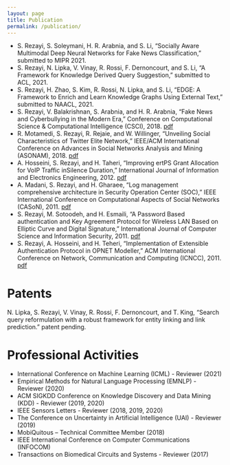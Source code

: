 ```yaml
---
layout: page
title: Publication
permalink: /publication/
---
```


- S. Rezayi, S. Soleymani, H. R. Arabnia, and S. Li, “Socially Aware Multimodal Deep Neural Networks for Fake News Classification,” submitted to MIPR 2021. 
- S. Rezayi, N. Lipka, V. Vinay, R. Rossi, F. Dernoncourt, and S. Li, “A Framework for Knowledge Derived Query Suggestion,” submitted to ACL, 2021.
- S. Rezayi, H. Zhao, S. Kim, R. Rossi, N. Lipka, and S. Li, “EDGE: A Framework to Enrich and Learn Knowledge Graphs Using External Text,” submitted to NAACL, 2021. 
- S. Rezayi, V. Balakrishnan, S. Arabnia, and H. R. Arabnia, “Fake News and Cyberbullying in the Modern Era,” Conference on Computational Science & Computational Intelligence (CSCI), 2018. [pdf](/papers/Fake_News.pdf)
- R. Motamedi, S. Rezayi, R. Rejaie, and W. Willinger, “Unveiling Social Characteristics of Twitter Elite Network,” IEEE/ACM International Conference on Advances in Social Networks Analysis and Mining (ASONAM), 2018. [pdf](/papers/asonam18-TwitterElite.pdf)
- A. Hosseini, S. Rezayi, and H. Taheri, “Improving ertPS Grant Allocation for VoIP Traffic inSilence Duration,” International Journal of Information and Electronics Engineering, 2012. [pdf](/papers/improving_ertps.pdf)
- A. Madani, S. Rezayi, and H. Gharaee, “Log management comprehensive architecture in Security Operation Center (SOC),” IEEE International Conference on Computational Aspects of Social Networks (CASoN), 2011. [pdf](/papers/SOC.pdf)
- S. Rezayi, M. Sotoodeh, and H. Esmaili, “A Password Based authentication and Key Agreement Protocol for Wireless LAN Based on Elliptic Curve and Digital Signature,” International Journal of Computer Science and Information Security, 2011. [pdf](/papers/passdord_based.pdf)
- S. Rezayi, A. Hosseini, and H. Teheri, “Implementation of Extensible Authentication Protocol in OPNET Modeller,” ACM International Conference on Network, Communication and Computing (ICNCC), 2011. [pdf](/papers/OPNET.pdf)

# Patents
N. Lipka, S. Rezayi, V. Vinay, R. Rossi, F. Dernoncourt, and T. King, “Search query reformulation with a robust framework for entity linking and link prediction.” patent pending.


# Professional Activities
- International Conference on Machine Learning (ICML) - Reviewer (2021)
- Empirical Methods for Natural Language Processing (EMNLP) - Reviewer (2020) 
- ACM SIGKDD Conference on Knowledge Discovery and Data Mining (KDD) - Reviewer (2019, 2020)
- IEEE Sensors Letters - Reviewer (2018, 2019, 2020)
- The Conference on Uncertainty in Artificial Intelligence (UAI) - Reviewer (2019)
- MobiQuitous – Technical Committee Member (2018)
- IEEE International Conference on Computer Communications (INFOCOM)
- Transactions on Biomedical Circuits and Systems - Reviewer (2017)
